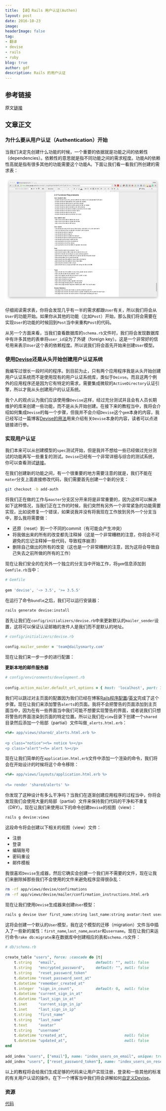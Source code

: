 ```yaml
---
title: 【译】Rails 用户认证(Authen)
layout: post
date: 2016-10-23
image: 
headerImage: false
tag:
- 翻译
- devise
- rails
- ruby
blog: true
author: gdf
description: Rails 的用户认证
---
```


## 参考链接
原文[链接](https://rails.devcamp.com/professional-rails-development-course/application-build/rails-authentication)

## 文章正文

### 为什么要从用户认证（Authentication）开始

当我们决定先创建什么功能的时候，一个重要的依据就是功能之间的依赖性（dependencies）。依赖性的意思就是指不同功能之间的需求程度。功能A的依赖性高就是指有很多其他的功能需要这个功能A。下面让我们看一看我们所创建的需求表：

![functional requirements](/assets/images/posts/functional_requirements.png)

仔细阅读需求表，你将会发现几乎有一半的需求都跟`User`有关，所以我们将会从`User`的功能开始。如果你从其他的功能（比如`Post`）开始，那么我们将会需要在实现`User`的功能的时候回到`Post`当中来重构`Post`的代码。

从另一个方面来看，当我们查看数据库的`schema.rb`文件时，我们将会发现数据库中有许多其他的表单将`user_id`设为了外键（foreign key）。这是一个非常好的信号用来表示`User`这个表的依赖程度。所以说我们将会首先开始来创建`User`模型。

### 使用[Devise](https://github.com/plataformatec/devise)还是从头开始创建用户认证系统

我编写过很长一段时间的程序。到目前为止，只有两个应用程序我是从头开始创建用户认证系统而不是使用现有的用户认证系统库，类似于`Deivse`。而且这两个例外的应用程序还是因为它有特定的需求，需要集成微软的`ActiveDirectory`认证引擎，所以才我从头创建用户的认证系统。

我个人的观点认为我们应该使用像`Devise`这样，经过充分测试并且会有人员长期维护的库来创建一些功能，而不是从头开始创建。在接下来的教程当中，我将会介绍如何集成`Devise`的每一个步骤，但我并不会介绍`Devise`这个`gem`本身的内容，我已经写过一篇博客[Devise的用法](http://gdf.name/devise-usage/)用来介绍有关`Devise`本身的内容，读者可以点进链接进行参。

### 实现用户认证

我们本来可以从创建模型的`spec`测试开始，但是我并不想给一些已经做过充分测试的功能再写一些重复的测试。`Devise`已经有一个非常详细与综合的测试系统，你可以查看测试[链接](https://github.com/plataformatec/devise/tree/master/test)。

在我们创建新的功能之间，有一个很重要的地方需要注意的就是，我们不能在`mater`分支上面直接修改代码，我们需要首先创建一个新的分支：

```bash
git checkout -b add-auth
```

将我们正在做的工作与`master`分支区分开来将是非常重要的，因为这样可以解决如下这种情况，当我们正在工作的时候，我们突然有另外一个非常紧急的功能需要实现，比如说修复一个错误，如果说我并没有将我现在工作放到另外一个分支当中，那么我将需要做：

- 还原（reset）到一个不同的commit（有可能会产生冲突）
- 将我做出来的所有的改变都先注释掉（这是一个非常糟糕的注意，你将会不可避免的忘记注释掉一些代码，导致程序崩溃）
- 删除自己做出的所有的改变（这也是一个非常糟糕的注意，因为这将会导致自己失去之前所做的所有的工作） 

现在让我们安全的在另外一个独立的分支当中开始工作，将`gem`信息添加到`Gemfile.rb`当中：

```ruby
# Gemfile

gem 'devise', '~> 3.5', '>= 3.5.5'
```

在运行了命令`bundle`之后，我们可以运行安装器：

```bash
rails generate devise:install
```

首先让我们在`config/initializers/devise.rb`中来更新默认的`mailer_sender`设置，这将可以保证认证邮箱的发件人是我们而不是默认的地址。

```ruby
# config/initializers/devise.rb

config.mailer_sender = 'team@dailysmarty.com'
```

现在让我们来一步一步的进行配置：

**更新本地的邮件服务器**

```ruby
# config/environments/development.rb

config.action_mailer.default_url_options = { host: 'localhost', port: 3000 }
```

我们可以跳过对主页面的配置因为我们已经在博客[Rails程序配置](http://gdf.name/rails-rspec-initial/)/[英文](https://rails.devcamp.com/trails/professional-rails-development-course/campsites/application-build/guides/rails-app-configuration)完成了这个步骤。现在让我们来添加警告`alerts`的页面。我将不会把警告的页面添加到主页面当中，因为在有一些界面当中我们可能不想要实现警告的界面，或者说我们只想将警告的界面渲染到页面的特定位置。所以让我们在`view`目录下创建一个`shared`目录然后添加一个局部（partial）文件叫做`_alerts.html.erb`：

```ruby
<%#= app/views/shared/_alerts.html.erb %>

<p class="notice"><%= notice %></p>
<p class="alert"><%= alert %></p>
```

现在让我们简单的在`application.html.erb`文件中添加一个渲染的命令，我们将会在开始设计的时候将这个命令移除：

```ruby
<%#= app/views/layouts/application.html.erb %>

<%= render 'shared/alerts' %>
```

你发现了这种设计有多么干净吗？当我们在逐渐创建应用程序的过程当中，你将会发现我们会使用大量的局部（partial）文件来保持我们代码的干净和不重复（DRY）。现在让我们来使用以下的命令创建`Devise`的视图（view）：

```bash
rails g devise:views
```

这段命令将会创建以下相关的视图（view）文件：
- 注册
- 登录
- 编辑账号
- 密码重设
- 邮件模板

我很喜欢`Devise`生成器，然后它确实会创建一个我们并不需要的文件，现在让我们来删除掉那些我们不会使用的文件来避免程序显得很杂乱：

```bash
rm -rf app/views/devise/confirmations
rm -rf app/views/devise/mailer/confirmation_instructions.html.erb
```

现在让我们使用`Devise`生成器来创建`User`模型：

```bash
rails g devise User first_name:string last_name:string avatar:text username:string
```

这将会创建一个默认的`User`模型，我在这个模型的迁移（migration）文件当中插入了一些新的属性：`first_name`,`last_name`,`avatar`和`username`。现在让我们来运行命令`rake db:migrate`来在数据库中创建相应的表和`schema.rb`文件：

```ruby
# db/schema.rb

create_table "users", force: :cascade do |t|
    t.string   "email",                  default: "", null: false
    t.string   "encrypted_password",     default: "", null: false
    t.string   "reset_password_token"
    t.datetime "reset_password_sent_at"
    t.datetime "remember_created_at"
    t.integer  "sign_in_count",          default: 0,  null: false
    t.datetime "current_sign_in_at"
    t.datetime "last_sign_in_at"
    t.inet     "current_sign_in_ip"
    t.inet     "last_sign_in_ip"
    t.string   "first_name"
    t.string   "last_name"
    t.text     "avatar"
    t.string   "username"
    t.datetime "created_at",                          null: false
    t.datetime "updated_at",                          null: false
end

add_index "users", ["email"], name: "index_users_on_email", unique: true, using: :btree
add_index "users", ["reset_password_token"], name: "index_users_on_reset_password_token", unique: true, using: :btree
```

以上的教程将会给我们生成足够的代码来让用户实现注册，登录和一些其他的标准的有关用户认证的操作。在下一个博客当中我们将会讲解如何[自定义Devise](http://gdf.name/devise-customization/)。

### 资源

[代码](https://github.com/rails-camp/dailysmarty/tree/add-auth)

